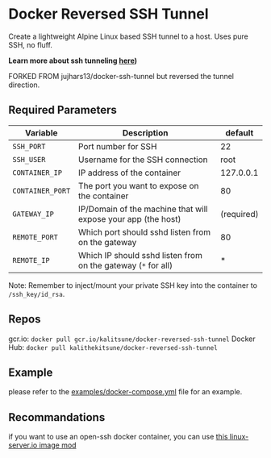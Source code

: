# Docker Reversed SSH Tunnel

Create a lightweight Alpine Linux based SSH tunnel to a host.  Uses pure SSH, no fluff.

**Learn more about ssh tunneling [here](https://iximiuz.com/en/posts/ssh-tunnels/))**

FORKED FROM jujhars13/docker-ssh-tunnel but reversed the tunnel direction. 

## Required Parameters

| Variable           | Description                                                   | default    |
| ------------------ | ------------------------------------------------------------- | ---------- |
| `SSH_PORT`         | Port number for SSH                                           | 22         |
| `SSH_USER`         | Username for the SSH connection                               | root       |
| `CONTAINER_IP`     | IP address of the container                                   | 127.0.0.1  |
| `CONTAINER_PORT`   | The port you want to expose on the container                  | 80         |
| `GATEWAY_IP`       | IP/Domain of the machine that will expose your app (the host) | (required) |
| `REMOTE_PORT`      | Which port should sshd listen from on the gateway             | 80         |
| `REMOTE_IP`        | Which IP should sshd listen from on the gateway (`*` for all) | *          |


Note: Remember to inject/mount your private SSH key into the container to `/ssh_key/id_rsa`.

## Repos

gcr.io: `docker pull gcr.io/kalitsune/docker-reversed-ssh-tunnel`
Docker Hub: `docker pull kalithekitsune/docker-reversed-ssh-tunnel`

## Example

please refer to the [examples/docker-compose.yml](/examples/docker-compose.yaml) file for an example.

## Recommandations

if you want to use an open-ssh docker container, you can use [this linux-server.io image mod](https://github.com/linuxserver/docker-mods/tree/openssh-server-ssh-tunnel)